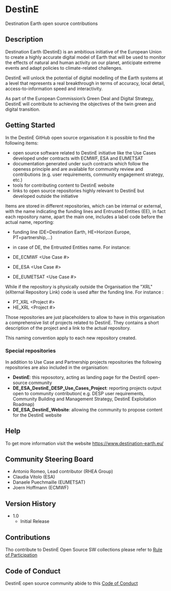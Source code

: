 # DestinE

Destination Earth open source contributions

## Description

Destination Earth (DestinE) is an ambitious initiative of the European Union to create a highly accurate digital model of Earth that will be used to monitor the effects of natural and human activity on our planet, anticipate extreme events and adapt policies to climate-related challenges.

DestinE will unlock the potential of digital modelling of the Earth systems at a level that represents a real breakthrough in terms of accuracy, local detail, access-to-information speed and interactivity.

As part of the European Commission’s Green Deal and Digital Strategy, DestinE will contribute to achieving the objectives of the twin green and digital transition.

## Getting Started

In the DestinE GitHub open source organisation it is possible to find the following items:
* open source software related to DestinE initiative like the Use Cases developed under contracts with ECMWF, ESA and EUMETSAT 
* documentation generated under such contracts which follow the openess principle and are available for community review and contributions (e.g. user requirements, community engagement strategy, etc.)
* tools for contributing content to DestinE website
* links to open source repositories highly relevant to DestinE but developed outside the initiative

Items are stored in different repositories, which can be internal or external, with the name indicating the funding lines and Entrusted Entities (EE), in fact each repository name, apart the main one, includes a label code before the actual name, reporting:​

- funding line (DE=Destination Earth, HE=Horizon Europe, PT=partnership,…)​
- in case of DE, the Entrusted Entities name​.
For instance:

- DE_ECMWF <Use Case #>
- DE_ESA <Use Case #>
- DE_EUMETSAT <Use Case #>

While if the repository is physically outside the Organisation the "XRL" (eXternal Repository Link) code is used after the funding line. For instance :

- PT_XRL <Project #>
- HE_XRL <Project #>

Those repositories are just placeholders to allow to have in this organisation a comprehensive list of projects related to DestinE. They contains a short description of the project and a link to the actual repository.

This naming convention apply to each new repository created.

### Special repositories
In addition to Use Case and Partnership projects repositories the following repositories are also included in the organisation:

- **DestinE**: this reposotory, acting as landing page for the DestinE open-source community
- **DE_ESA_DestinE_DESP_Use_Cases_Project**: reporting projects output open to community contribution( e.g. DESP user requirements, Community Building and Management Strategy, DestinE Exploitation Roadmap)
- **DE_ESA_DestinE_Website**: allowing the community to propose content for the DestinE website


## Help

To get more information visit the website https://www.destination-earth.eu/


## Community Steering Board


* Antonio Romeo, Lead contributor (RHEA Group)
* Claudia Vitolo (ESA)
* Danaele Puechmaille (EUMETSAT)
* Joern Hoffmann (ECMWF)


## Version History

* 1.0
    * Initial Release

## Contributions

Tho contribute to DestinE Open Source SW collections please refer to [Rule of Participation](RULE_OF_PARTICIPATION.md)

## Code of Conduct

DestinE open source community abide to this [Code of Conduct](CODE_OF_CONDUCT.md)
